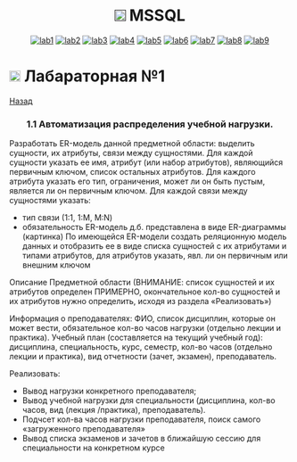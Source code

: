 <h1 name="content" align="center"><a href=""><img src="https://github.com/user-attachments/assets/e080adec-6af7-4bd2-b232-d43cb37024ac" width="20" height="20"/></a> MSSQL</h1>

<p align="center">
  <a href="#-lab1"><img alt="lab1" src="https://img.shields.io/badge/Lab1-blue"></a> 
  <a href="#-lab2"><img alt="lab2" src="https://img.shields.io/badge/Lab2-red"></a>
  <a href="#-lab3"><img alt="lab3" src="https://img.shields.io/badge/Lab3-green"></a>
  <a href="#-lab4"><img alt="lab4" src="https://img.shields.io/badge/Lab4-yellow"></a>
  <a href="#-lab5"><img alt="lab5" src="https://img.shields.io/badge/Lab5-gray"></a>
  <a href="#-lab6"><img alt="lab6" src="https://img.shields.io/badge/Lab6-orange"></a> 
  <a href="#-lab7"><img alt="lab7" src="https://img.shields.io/badge/Lab7-brown"></a>
  <a href="#-lab8"><img alt="lab8" src="https://img.shields.io/badge/Lab8-purple"></a>
  <a href="#-lab9"><img alt="lab9" src="https://img.shields.io/badge/Lab9-violet"></a> 
</p>

# <img src="https://github.com/user-attachments/assets/e080adec-6af7-4bd2-b232-d43cb37024ac" width="20" height="20"/> Лабараторная №1
[Назад](#content)
<h3 align="center">
  <a href="#client"></a>
  1.1 Автоматизация распределения учебной нагрузки.
</h3>

Разработать ER-модель данной предметной области: выделить сущности, их атрибуты, связи между сущностями. 
Для каждой сущности указать ее имя, атрибут (или набор атрибутов), являющийся первичным ключом, список остальных атрибутов.
Для каждого атрибута указать его тип, ограничения, может ли он быть пустым, является ли он первичным ключом.
Для каждой связи между сущностями указать: 
- тип связи (1:1, 1:M, M:N)
- обязательность
ER-модель д.б. представлена в виде ER-диаграммы (картинка)
По имеющейся ER-модели создать реляционную модель данных и отобразить ее в виде списка сущностей с их атрибутами и типами атрибутов,  для атрибутов указать, явл. ли он первичным или внешним ключом

Описание Предметной области (ВНИМАНИЕ: список сущностей и их атрибутов определен ПРИМЕРНО, окончательное кол-во сущностей и их атрибутов нужно определить, исходя из раздела «Реализовать»)

Информация о преподавателях: ФИО, список дисциплин, которые он может вести, обязательное кол-во часов нагрузки (отдельно лекции и практика).
Учебный план (составляется на текущий учебный год): дисциплина, специальность, курс, семестр, кол-во часов (отдельно лекции и практика), вид отчетности (зачет, экзамен), преподаватель.

Реализовать:
- Вывод нагрузки конкретного преподавателя;
- Вывод учебной нагрузки для специальности (дисциплина, кол-во часов, вид (лекция /практика), преподаватель).
- Подчсет кол-ва часов нагрузки преподавателя, поиск самого «загруженного преподавателя»
- Вывод списка экзаменов и зачетов в ближайшую сессию для специальности на конкретном курсе

